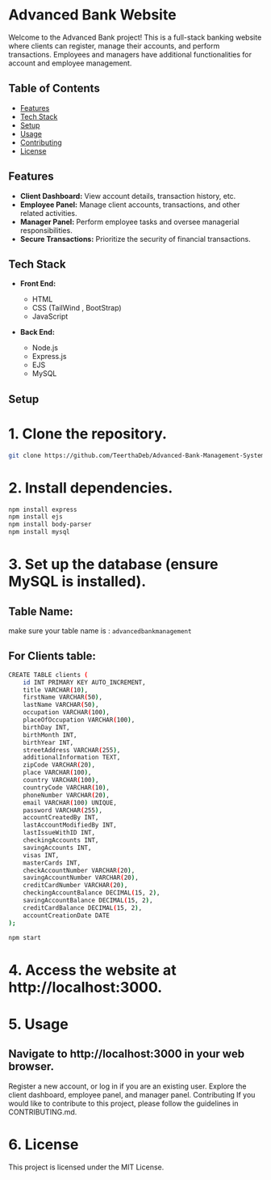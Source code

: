 # Advanced Bank Website

Welcome to the Advanced Bank project! This is a full-stack banking website where clients can register, manage their accounts, and perform transactions. Employees and managers have additional functionalities for account and employee management.

## Table of Contents
- [Features](#features)
- [Tech Stack](#tech-stack)
- [Setup](#setup)
- [Usage](#usage)
- [Contributing](#contributing)
- [License](#license)

## Features

- **Client Dashboard:** View account details, transaction history, etc.
- **Employee Panel:** Manage client accounts, transactions, and other related activities.
- **Manager Panel:** Perform employee tasks and oversee managerial responsibilities.
- **Secure Transactions:** Prioritize the security of financial transactions.

## Tech Stack

- **Front End:**
  - HTML
  - CSS (TailWind , BootStrap)
  - JavaScript

- **Back End:**
  - Node.js
  - Express.js
  - EJS
  - MySQL

## Setup

# 1. Clone the repository.
   ```bash
   git clone https://github.com/TeerthaDeb/Advanced-Bank-Management-System--FullStack-
   ```


# 2. Install dependencies.
```bash
npm install express
npm install ejs
npm install body-parser
npm install mysql
```
# 3. Set up the database (ensure MySQL is installed).
## Table Name:
  make sure your table name is : 
    ```
    advancedbankmanagement
    ```
## For Clients table:
```bash
CREATE TABLE clients (
    id INT PRIMARY KEY AUTO_INCREMENT,
    title VARCHAR(10),
    firstName VARCHAR(50),
    lastName VARCHAR(50),
    occupation VARCHAR(100),
    placeOfOccupation VARCHAR(100),
    birthDay INT,
    birthMonth INT,
    birthYear INT,
    streetAddress VARCHAR(255),
    additionalInformation TEXT,
    zipCode VARCHAR(20),
    place VARCHAR(100),
    country VARCHAR(100),
    countryCode VARCHAR(10),
    phoneNumber VARCHAR(20),
    email VARCHAR(100) UNIQUE,
    password VARCHAR(255),
    accountCreatedBy INT,
    lastAccountModifiedBy INT,
    lastIssueWithID INT,
    checkingAccounts INT,
    savingAccounts INT,
    visas INT,
    masterCards INT,
    checkAccountNumber VARCHAR(20),
    savingAccountNumber VARCHAR(20),
    creditCardNumber VARCHAR(20),
    checkingAccountBalance DECIMAL(15, 2),
    savingAccountBalance DECIMAL(15, 2),
    creditCardBalance DECIMAL(15, 2),
    accountCreationDate DATE
);
```



```bash
npm start
```

# 4. Access the website at http://localhost:3000.

# 5. Usage
## Navigate to http://localhost:3000 in your web browser.
Register a new account, or log in if you are an existing user.
Explore the client dashboard, employee panel, and manager panel.
Contributing
If you would like to contribute to this project, please follow the guidelines in CONTRIBUTING.md.

# 6. License
This project is licensed under the MIT License.
